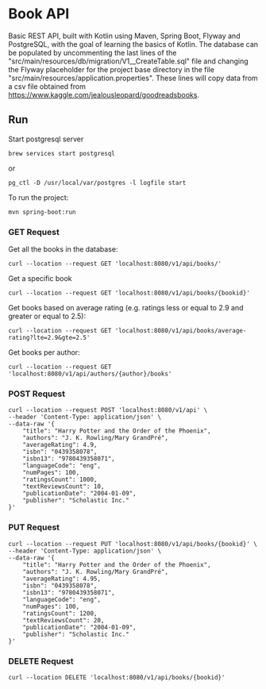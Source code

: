 # Book API

Basic REST API, built with Kotlin using Maven, Spring Boot, Flyway and PostgreSQL, with the goal of learning the basics of Kotlin. The database can be populated by uncommenting the last lines of the "src/main/resources/db/migration/V1__CreateTable.sql" file and changing the Flyway placeholder for the project base directory in the file "src/main/resources/application.properties". These lines will copy data from a csv file obtained from https://www.kaggle.com/jealousleopard/goodreadsbooks.

## Run 
Start postgresql server
```shell
brew services start postgresql
```

or

```shell
pg_ctl -D /usr/local/var/postgres -l logfile start
```

To run the project:

```
mvn spring-boot:run
```

### GET Request

Get all the books in the database:
```shell
curl --location --request GET 'localhost:8080/v1/api/books/'
```

Get a specific book
```shell
curl --location --request GET 'localhost:8080/v1/api/books/{bookid}'
```

Get books based on average rating (e.g. ratings less or equal to 2.9 and greater or equal to 2.5):
```shell
curl --location --request GET 'localhost:8080/v1/api/books/average-rating?lte=2.9&gte=2.5'
```

Get books per author:
```shell
curl --location --request GET 'localhost:8080/v1/api/authors/{author}/books'
```

### POST Request

```shell
curl --location --request POST 'localhost:8080/v1/api' \
--header 'Content-Type: application/json' \
--data-raw '{
    "title": "Harry Potter and the Order of the Phoenix",
    "authors": "J. K. Rowling/Mary GrandPré",
    "averageRating": 4.9,
    "isbn": "0439358078",
    "isbn13": "9780439358071",
    "languageCode": "eng",
    "numPages": 100,
    "ratingsCount": 1000,
    "textReviewsCount": 10,
    "publicationDate": "2004-01-09",
    "publisher": "Scholastic Inc."
}'
```

### PUT Request

```shell
curl --location --request PUT 'localhost:8080/v1/api/books/{bookid}' \
--header 'Content-Type: application/json' \
--data-raw '{
    "title": "Harry Potter and the Order of the Phoenix",
    "authors": "J. K. Rowling/Mary GrandPré",
    "averageRating": 4.95,
    "isbn": "0439358078",
    "isbn13": "9780439358071",
    "languageCode": "eng",
    "numPages": 100,
    "ratingsCount": 1200,
    "textReviewsCount": 20,
    "publicationDate": "2004-01-09",
    "publisher": "Scholastic Inc."
}'
```

### DELETE Request
```shell
curl --location DELETE 'localhost:8080/v1/api/books/{bookid}'
```
